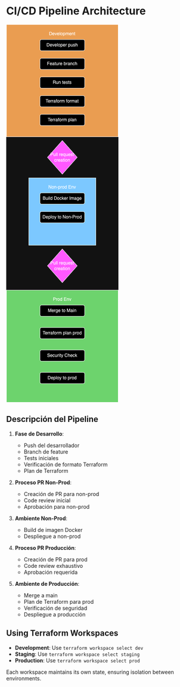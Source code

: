 # CI/CD Pipeline Architecture

![CI/CD Pipeline Diagram](../pipeline-diagram.png)

## Descripción del Pipeline

1. **Fase de Desarrollo**:
   - Push del desarrollador
   - Branch de feature
   - Tests iniciales
   - Verificación de formato Terraform
   - Plan de Terraform

2. **Proceso PR Non-Prod**:
   - Creación de PR para non-prod
   - Code review inicial
   - Aprobación para non-prod

3. **Ambiente Non-Prod**:
   - Build de imagen Docker
   - Despliegue a non-prod

4. **Proceso PR Producción**:
   - Creación de PR para prod
   - Code review exhaustivo
   - Aprobación requerida

5. **Ambiente de Producción**:
   - Merge a main
   - Plan de Terraform para prod
   - Verificación de seguridad
   - Despliegue a producción

## Using Terraform Workspaces

- **Development**: Use `terraform workspace select dev`
- **Staging**: Use `terraform workspace select staging`
- **Production**: Use `terraform workspace select prod`

Each workspace maintains its own state, ensuring isolation between environments.

